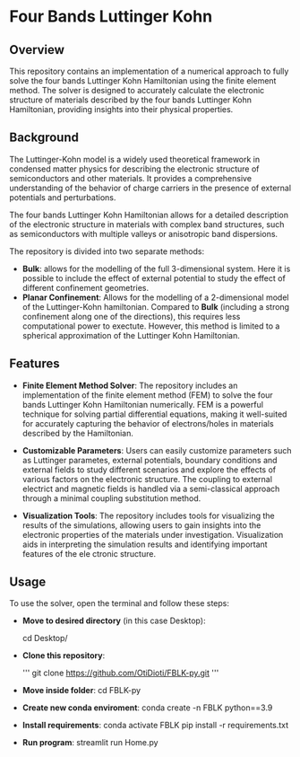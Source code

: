 # Four Bands Luttinger Kohn

## Overview

This repository contains an implementation of a numerical approach to fully solve the four bands Luttinger Kohn Hamiltonian using the finite element method. The solver is designed to accurately calculate the electronic structure of materials described by the four bands Luttinger Kohn Hamiltonian, providing insights into their physical properties.

## Background

The Luttinger-Kohn model is a widely used theoretical framework in condensed matter physics for describing the electronic structure of semiconductors and other materials. It provides a comprehensive understanding of the behavior of charge carriers in the presence of external potentials and perturbations.

The four bands Luttinger Kohn Hamiltonian allows for a detailed description of the electronic structure in materials with complex band structures, such as semiconductors with multiple valleys or anisotropic band dispersions.

The repository is divided into two separate methods: 

* **Bulk**: allows for the modelling of the full 3-dimensional system. Here it is possible to include the effect of external potential to study the effect of different confinement geometries.
* **Planar Confinement**: Allows for the modelling of a 2-dimensional model of the Luttinger-Kohn hamiltonian. Compared to **Bulk** (including a strong confinement along one of the directions), this requires less computational power to exectute. However, this method is limited to a spherical approximation of the Luttinger Kohn Hamiltonian.

## Features

* **Finite Element Method Solver**: The repository includes an implementation of the finite element method (FEM) to solve the four bands Luttinger Kohn Hamiltonian numerically. FEM is a powerful technique for solving partial differential equations, making it well-suited for accurately capturing the behavior of electrons/holes in materials described by the Hamiltonian.

* **Customizable Parameters**: Users can easily customize parameters such as Luttinger parametes, external potentials, boundary conditions and external fields to study different scenarios and explore the effects of various factors on the electronic structure. The coupling to external electrict and magnetic fields is handled via a semi-classical approach through a minimal coupling substitution method. 

* **Visualization Tools**: The repository includes tools for visualizing the results of the simulations, allowing users to gain insights into the electronic properties of the materials under investigation. Visualization aids in interpreting the simulation results and identifying important features of the ele ctronic structure.

## Usage

To use the solver, open the terminal and follow these steps:

* **Move to desired directory** (in this case Desktop):
  
    cd Desktop/
* **Clone this repository**:
  
  '''
  git clone https://github.com/OtiDioti/FBLK-py.git
  '''
* **Move inside folder**:
    cd FBLK-py
* **Create new conda enviroment**:
    conda create -n FBLK python==3.9
* **Install requirements**:
    conda activate FBLK
    pip install -r requirements.txt
* **Run program**:
    streamlit run Home.py
  


